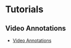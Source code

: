 # Tutorials

## Video Annotations
 - [Video Annotations](annotations_video/video_annotations/chapter.md)